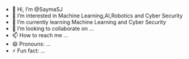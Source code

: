 - 👋 Hi, I’m @SaymaSJ
- 👀 I’m interested in Machine Learning,AI,Robotics and Cyber Security
- 🌱 I’m currently learning Machine Learning and Cyber Security
- 💞️ I’m looking to collaborate on ...
- 📫 How to reach me ...
- 😄 Pronouns: ...
- ⚡ Fun fact: ...

<!---
SaymaSJ/SaymaSJ is a ✨ special ✨ repository because its `README.md` (this file) appears on your GitHub profile.
You can click the Preview link to take a look at your changes.
--->

